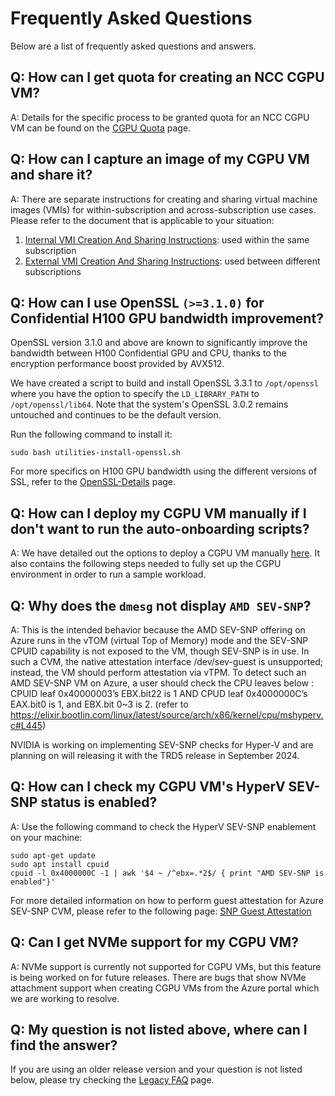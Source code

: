 # Frequently Asked Questions

Below are a list of frequently asked questions and answers.

## Q: How can I get quota for creating an NCC CGPU VM?

A: Details for the specific process to be granted quota for an NCC CGPU VM can be found on the [CGPU Quota](docs/CGPU-Quota.md) page.


## Q: How can I capture an image of my CGPU VM and share it?

A: There are separate instructions for creating and sharing virtual machine images (VMIs) for within-subscription and across-subscription use cases. Please refer to the document that is applicable to your situation: 

1. [Internal VMI Creation And Sharing Instructions](docs/Internal-VMI-Creation-And-Sharing-Instructions.md): used within the same subscription
2. [External VMI Creation And Sharing Instructions](docs/External-VMI-Creation-And-Sharing-Instructions.md): used between different subscriptions



## Q: How can I use OpenSSL `(>=3.1.0)` for Confidential H100 GPU bandwidth improvement?

OpenSSL version 3.1.0 and above are known to significantly improve the bandwidth between H100 Confidential GPU and CPU, thanks to the encryption performance boost provided by AVX512.

We have created a script to build and install OpenSSL 3.3.1 to `/opt/openssl` where you have the option to specify the `LD_LIBRARY_PATH` to `/opt/openssl/lib64`. Note that the system's OpenSSL 3.0.2 remains untouched and continues to be the default version.

Run the following command to install it: 
```
sudo bash utilities-install-openssl.sh
```
For more specifics on H100 GPU bandwidth using the different versions of SSL, refer to the [OpenSSL-Details](docs/OpenSSL-Details.md) page.


## Q: How can I deploy my CGPU VM manually if I don't want to run the auto-onboarding scripts?

A: We have detailed out the options to deploy a CGPU VM manually [here](docs/Confidential-GPU-H100-Manual-Installation-(PMK-for-Windows).md). It also contains the following steps needed to fully set up the CGPU environment in order to run a sample workload.


## Q: Why does the `dmesg` not display `AMD SEV-SNP`?

A: This is the intended behavior because the AMD SEV-SNP offering on Azure runs in the vTOM (virtual Top of Memory) mode and the SEV-SNP CPUID capability is not exposed to the VM, though SEV-SNP is in use. In such a CVM, the native attestation interface /dev/sev-guest is unsupported; instead, the VM should perform attestation via vTPM.
To detect such an AMD SEV-SNP VM on Azure, a user should check the CPU leaves below :
CPUID leaf 0x40000003’s EBX.bit22 is 1 AND
CPUD leaf 0x4000000C’s EAX.bit0 is 1, and EBX.bit 0~3 is 2.
(refer to https://elixir.bootlin.com/linux/latest/source/arch/x86/kernel/cpu/mshyperv.c#L445)

NVIDIA is working on implementing SEV-SNP checks for Hyper-V and are planning on will releasing it with the TRD5 release in September 2024.

## Q: How can I check my CGPU VM's HyperV SEV-SNP status is enabled?

A: Use the following command to check the HyperV SEV-SNP enablement on your machine: 
```
sudo apt-get update
sudo apt install cpuid
cpuid -l 0x4000000C -1 | awk '$4 ~ /^ebx=.*2$/ { print "AMD SEV-SNP is enabled"}'
```

For more detailed information on how to perform guest attestation for Azure SEV-SNP CVM, please refer to the following page: [SNP Guest Attestation](docs/SNP-Guest-Attestation-Verification.md)

## Q: Can I get NVMe support for my CGPU VM?

A: NVMe support is currently not supported for CGPU VMs, but this feature is being worked on for future releases. There are bugs that show NVMe attachment support when creating CGPU VMs from the Azure portal which we are working to resolve.

## Q: My question is not listed above, where can I find the answer?
If you are using an older release version and your question is not listed below, please try checking the [Legacy FAQ](docs/Legacy-FAQ.md) page.
